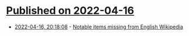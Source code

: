 # [Published on 2022-04-16](index.md)

* [2022-04-16, 20:18:08](https://news.ycombinator.com/item?id=31055743) - [Notable items missing from English Wikipedia](https://blog.plover.com/2022/04/16/#missing)

